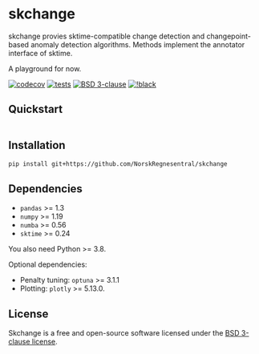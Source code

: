 # skchange
skchange provies sktime-compatible change detection and changepoint-based anomaly detection algorithms. Methods implement the annotator interface of sktime.

A playground for now.

[![codecov](https://codecov.io/gh/NorskRegnesentral/skchange/graph/badge.svg?token=QSS3AY45KY)](https://codecov.io/gh/NorskRegnesentral/skchange)
[![tests](https://github.com/NorskRegnesentral/skchange/actions/workflows/tests.yaml/badge.svg)](https://github.com/NorskRegnesentral/skchange/actions/workflows/tests.yaml)
[![BSD 3-clause](https://img.shields.io/badge/License-BSD%203--Clause-blue.svg)](https://github.com/sktime/sktime/blob/main/LICENSE)
[![!black](https://img.shields.io/badge/code%20style-black-000000.svg)](https://github.com/psf/black)


## Quickstart
```python
```

## Installation
```sh
pip install git+https://github.com/NorskRegnesentral/skchange
```

## Dependencies
- `pandas` >= 1.3
- `numpy` >= 1.19
- `numba` >= 0.56
- `sktime` >= 0.24

You also need Python >= 3.8.

Optional dependencies:
- Penalty tuning: `optuna` >= 3.1.1
- Plotting: `plotly` >= 5.13.0.


## License

Skchange is a free and open-source software licensed under the [BSD 3-clause license](https://github.com/NorskRegnesentral/skchange/blob/main/LICENSE).
